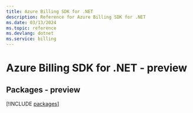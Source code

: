 ```yaml
---
title: Azure Billing SDK for .NET
description: Reference for Azure Billing SDK for .NET
ms.date: 03/13/2024
ms.topic: reference
ms.devlang: dotnet
ms.service: billing
---
```

# Azure Billing SDK for .NET - preview
## Packages - preview
[!INCLUDE [packages](billing-index.md)]